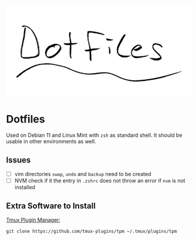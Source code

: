![cover image](./cover_image.png)

# Dotfiles

Used on Debian 11 and Linux Mint with `zsh` as standard shell. It should be usable in other environments as well.

## Issues

- [ ] vim directories `swap`, `undo` and `backup` need to be created
- [ ] NVM check if it the entry in `.zshrc` does not throw an error if `nvm` is not installed

## Extra Software to Install

[Tmux Plugin Manager](https://github.com/tmux-plugins/tpm);

```shell
git clone https://github.com/tmux-plugins/tpm ~/.tmux/plugins/tpm
```
